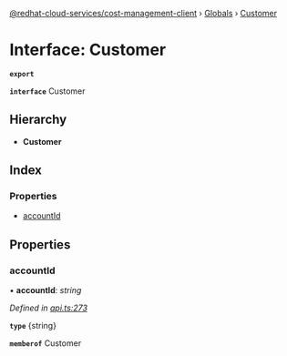 [@redhat-cloud-services/cost-management-client](../README.md) › [Globals](../globals.md) › [Customer](customer.md)

# Interface: Customer

**`export`** 

**`interface`** Customer

## Hierarchy

* **Customer**

## Index

### Properties

* [accountId](customer.md#accountid)

## Properties

###  accountId

• **accountId**: *string*

*Defined in [api.ts:273](https://github.com/RedHatInsights/javascript-clients/blob/master/packages/cost-management/api.ts#L273)*

**`type`** {string}

**`memberof`** Customer
